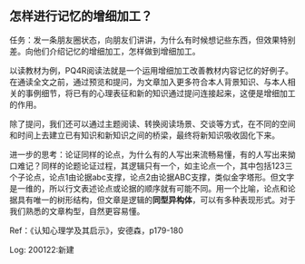 ## 怎样进行记忆的增细加工？

任务：发一条朋友圈状态，向朋友们讲讲，为什么有时候想记些东西，但效果特别差。向他们介绍记忆的增细加工，怎样做到增细加工。

以读教材为例，PQ4R阅读法就是一个运用增细加工改善教材内容记忆的好例子。在通读全文之前，通过预览和提问，为文章加入更多符合本人背景知识、与本人相关的事例细节，将已有的心理表征和新的知识通过提问连接起来，这便是增细加工的作用。

除了提问，我们还可以通过主题阅读、转换阅读场景、交谈等方式，在不同的空间和时间上去建立已有知识和新知识之间的桥梁，最终将新知识吸收固化下来。

进一步的思考：论证同样的论点，为什么有的人写出来流畅易懂，有的人写出来拗口难记？同样的论题论证过程，其逻辑只有一个，如主论点一个，其中包括123三个子论点，论点1由论据abc支撑，论点2由论据ABC支撑，类似金字塔形。但文字是一维的，所以行文表述论点或论据的顺序就有可能不同。用一个比喻，论点和论据具有唯一的树形结构，但文章是逻辑的**同型异构体**，可以有多种表现形式。对于我们熟悉的文章构型，自然更容易懂。

Ref：《认知心理学及其启示》，安德森，p179-180

Log:
200122:新建